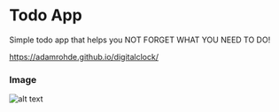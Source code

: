 # Todo App
Simple todo app that helps you NOT FORGET WHAT YOU NEED TO DO!

https://adamrohde.github.io/digitalclock/



### Image

![alt text](to-do-app/todo_preview.jpg)

